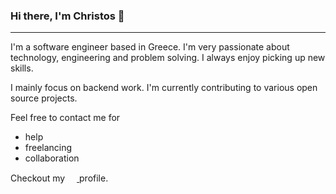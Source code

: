### Hi there, I'm Christos 👋 
<hr>

I'm a software engineer based in Greece. I'm very passionate about technology, engineering and problem solving. I always enjoy picking up new skills. 

I mainly focus on backend work. I'm currently contributing to various open source projects.

Feel free to contact me for
* help
* freelancing
* collaboration

Checkout my <a href="https://www.linkedin.com/in/xbis/">
  <img height="15em" width="15em" vertical-align="center" margin="25px" src="https://user-images.githubusercontent.com/74301312/131987339-412719c6-a045-42c0-9078-1fa12c428a18.png" /> 
</a> profile.
